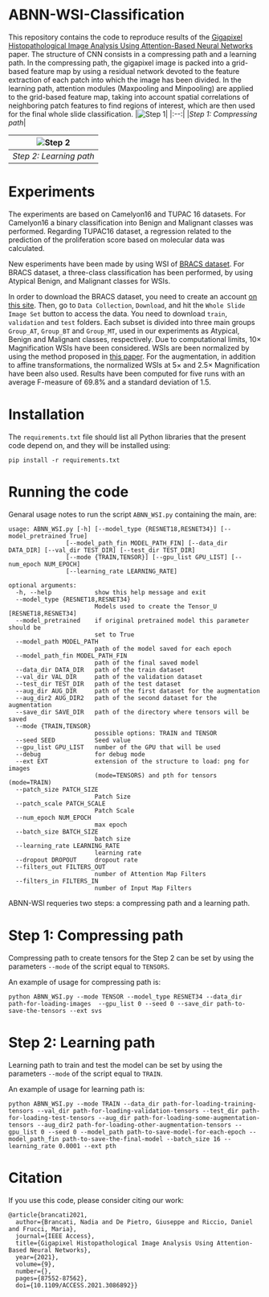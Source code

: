 # ABNN-WSI-Classification
This repository contains the code to reproduce results of the [Gigapixel Histopathological Image Analysis Using
Attention-Based Neural Networks](https://ieeexplore.ieee.org/stamp/stamp.jsp?tp=&arnumber=9447746) paper.
The structure of CNN consists in a compressing path and a learning path. In the compressing path, the gigapixel image is packed into a grid-based feature map by using a residual network devoted to the feature extraction of each patch into which the image has been divided. In the learning path, attention modules (Maxpooling and Minpooling) are applied to the grid-based feature map, taking into account spatial correlations of neighboring patch features to find regions of interest, which are then used for the final whole slide classification.
|![Step 1](https://github.com/nadiabrancati/ABNN-WSI-Classification/blob/main/img/method1.png)|
|:--:| 
|*Step 1: Compressing path*|

|![Step 2](https://github.com/nadiabrancati/ABNN-WSI-Classification/blob/main/img/method2.png)|
|:--:| 
|*Step 2: Learning path*|

# Experiments
The experiments are based on Camelyon16 and TUPAC 16 datasets. For Camelyon16 a binary classification into Benign and Malignant classes was performed. Regarding TUPAC16 dataset, a regression related to the prediction of the proliferation score based on molecular data was calculated. 

New esperiments have been made by using WSI of [BRACS dataset](https://www.bracs.icar.cnr.it/). 
For BRACS dataset, a three-class classification has been performed, by using Atypical Benign, and Malignant classes for WSIs. 

In order to download the BRACS dataset, you need to create an account [on this site](https://www.bracs.icar.cnr.it/). Then, go to ```Data Collection```, ```Download```, and hit the ```Whole Slide Image Set``` button to access the data. You need to download ```train```, ```validation``` and ```test``` folders. Each subset is divided into three main groups ```Group_AT```, ```Group_BT``` and ```Group_MT```, used in our experiments as Atypical, Benign and Malignant classes, respectively. Due to computational limits, 10× Magnification WSIs have been considered. WSIs are been normalized by using the method proposed in [this paper](https://ieeexplore.ieee.org/stamp/stamp.jsp?tp=&arnumber=5193250). For the augmentation, in addition to affine transformations, the normalized WSIs at 5× and 2.5× Magnification have been also used. Results have been computed for five runs with an average F-measure of 69.8% and a standard deviation of 1.5.


# Installation
The ```requirements.txt``` file should list all Python libraries that the present code depend on, and they will be installed using:

```pip install -r requirements.txt```

# Running the code
Genaral usage notes to run the script ```ABNN_WSI.py``` containing the main, are:
```
usage: ABNN_WSI.py [-h] [--model_type {RESNET18,RESNET34}] [--model_pretrained True]
                [--model_path_fin MODEL_PATH_FIN] [--data_dir DATA_DIR] [--val_dir TEST_DIR] [--test_dir TEST_DIR]
                [--mode {TRAIN,TENSOR}] [--gpu_list GPU_LIST] [--num_epoch NUM_EPOCH]
                [--learning_rate LEARNING_RATE]

optional arguments:
  -h, --help            show this help message and exit
  --model_type {RESNET18,RESNET34}
                        Models used to create the Tensor_U [RESNET18,RESNET34]
  --model_pretrained    if original pretrained model this parameter should be
                        set to True
  --model_path MODEL_PATH
                        path of the model saved for each epoch
  --model_path_fin MODEL_PATH_FIN
                        path of the final saved model
  --data_dir DATA_DIR   path of the train dataset
  --val_dir VAL_DIR     path of the validation dataset
  --test_dir TEST_DIR   path of the test dataset
  --aug_dir AUG_DIR     path of the first dataset for the augmentation
  --aug_dir2 AUG_DIR2   path of the second dataset for the augmentation
  --save_dir SAVE_DIR   path of the directory where tensors will be saved
  --mode {TRAIN,TENSOR}
                        possible options: TRAIN and TENSOR
  --seed SEED           Seed value
  --gpu_list GPU_LIST   number of the GPU that will be used
  --debug               for debug mode
  --ext EXT             extension of the structure to load: png for images
                        (mode=TENSORS) and pth for tensors (mode=TRAIN)
  --patch_size PATCH_SIZE
                        Patch Size
  --patch_scale PATCH_SCALE
                        Patch Scale
  --num_epoch NUM_EPOCH
                        max epoch
  --batch_size BATCH_SIZE
                        batch size
  --learning_rate LEARNING_RATE
                        learning rate
  --dropout DROPOUT     dropout rate
  --filters_out FILTERS_OUT
                        number of Attention Map Filters
  --filters_in FILTERS_IN
                        number of Input Map Filters
```
ABNN-WSI requeries two steps: a compressing path and a learning path. 

# Step 1: Compressing path
Compressing path to create tensors for the Step 2 can be set by using the parameters ```--mode``` of the script equal to ```TENSORS```. 

An example of usage for compressing path is:

```python ABNN_WSI.py --mode TENSOR --model_type RESNET34 --data_dir path-for-loading-images  --gpu_list 0 --seed 0 --save_dir path-to-save-the-tensors --ext svs```

# Step 2: Learning path
Learning path to train and test the model can be set by using the parameters ```--mode``` of the script equal to ```TRAIN```. 

An example of usage for learning path is:

```python ABNN_WSI.py --mode TRAIN --data_dir path-for-loading-training-tensors --val_dir path-for-loading-validation-tensors --test_dir path-for-loading-test-tensors --aug_dir path-for-loading-some-augmentation-tensors --aug_dir2 path-for-loading-other-augmentation-tensors --gpu_list 0 --seed 0 --model_path path-to-save-model-for-each-epoch --model_path_fin path-to-save-the-final-model --batch_size 16 --learning_rate 0.0001 --ext pth```

# Citation
If you use this code, please consider citing our work:
```
@article{brancati2021,
  author={Brancati, Nadia and De Pietro, Giuseppe and Riccio, Daniel and Frucci, Maria},
  journal={IEEE Access}, 
  title={Gigapixel Histopathological Image Analysis Using Attention-Based Neural Networks}, 
  year={2021},
  volume={9},
  number={},
  pages={87552-87562},
  doi={10.1109/ACCESS.2021.3086892}}
  ```
